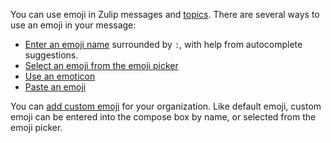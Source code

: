 You can use emoji in Zulip messages and [topics](/help/introduction-to-topics).
There are several ways to use an emoji in your message:

- [Enter an emoji name](/help/emoji-and-emoticons#use-an-emoji-in-your-message)
  surrounded by `:`, with help from autocomplete suggestions.
- [Select an emoji from the emoji
  picker](/help/emoji-and-emoticons#use-an-emoji-in-your-message)
- [Use an emoticon](/help/emoji-and-emoticons#use-an-emoticon)
- [Paste an emoji](/help/emoji-and-emoticons#use-an-emoji-in-your-message)

You can [add custom emoji](/help/custom-emoji) for your organization. Like
default emoji, custom emoji can be entered into the compose box by name, or
selected from the emoji picker.
